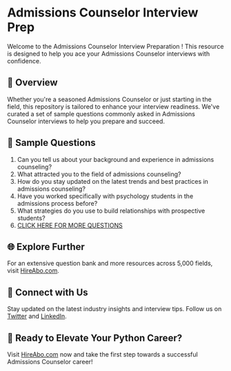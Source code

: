 # Admissions Counselor Interview Prep

Welcome to the Admissions Counselor Interview Preparation ! This resource is designed to help you ace your Admissions Counselor interviews with confidence.

## 🚀 Overview

Whether you're a seasoned Admissions Counselor or just starting in the field, this repository is tailored to enhance your interview readiness. We've curated a set of sample questions commonly asked in Admissions Counselor interviews to help you prepare and succeed.

## 📝 Sample Questions

1. Can you tell us about your background and experience in admissions counseling?
2. What attracted you to the field of admissions counseling?
3. How do you stay updated on the latest trends and best practices in admissions counseling?
4. Have you worked specifically with psychology students in the admissions process before?
5. What strategies do you use to build relationships with prospective students?
6. [CLICK HERE FOR MORE QUESTIONS](https://hireabo.com/job/7_0_47/Admissions%20Counselor)

## 🌐 Explore Further

For an extensive question bank and more resources across 5,000 fields, visit [HireAbo.com](https://www.hireabo.com).

## 📱 Connect with Us

Stay updated on the latest industry insights and interview tips. Follow us on [Twitter](https://twitter.com/hireabo) and [LinkedIn](https://www.linkedin.com/in/hire-abo-3609972a8/).

## 🚀 Ready to Elevate Your Python Career?

Visit [HireAbo.com](https://www.hireabo.com) now and take the first step towards a successful Admissions Counselor career!